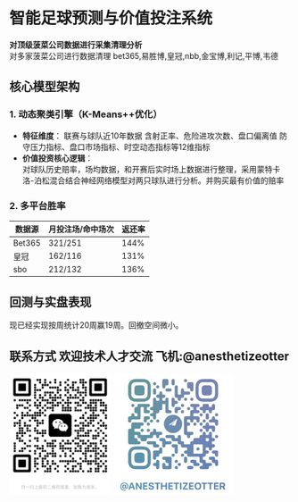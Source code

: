 # 智能足球预测与价值投注系统  
**​对顶级菠菜公司数据进行采集清理分析​**  
对多家菠菜公司进行数据清理
bet365,易胜博,皇冠,nbb,金宝博,利记,平博,韦德
## 核心模型架构  
### 1. 动态聚类引擎（K-Means++优化）  
- ​**特征维度**：
联赛与球队近10年数据
含射正率、危险进攻次数、盘口偏离值
防守压力指标、盘口市场指标、时空动态指标等12维指标
- ​**价值投资核心逻辑**：  
对球队历史赔率，场均数据，和开赛后实时场上数据进行整理，采用​蒙特卡洛-泊松混合结合神经网络模型对两只球队进行分析。并购买最有价值的赔率
### 2. 多平台胜率  
| 数据源       | 月投注场/命中场次   | 返还率                |  
|--------------|------------|-------------------------|  
| Bet365   | 321/251   | 144%            |  
| 皇冠   | 162/116 | 131%              |  
| sbo   | 212/132 | 136%              |  
## 回测与实盘表现  
现已经实现按周统计20周赢19周。回撤空间微小。
## 联系方式 欢迎技术人才交流 飞机:@anesthetizeotter
![iamge](./wx.png)
![image](./fj.png)

